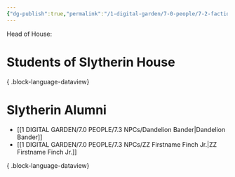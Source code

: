 ```yaml
---
{"dg-publish":true,"permalink":"/1-digital-garden/7-0-people/7-2-factions/07-2-06-slytherin-house/"}
---
```


Head of House: 

# Students of Slytherin House


{ .block-language-dataview}
# Slytherin Alumni

- [[1 DIGITAL GARDEN/7.0 PEOPLE/7.3 NPCs/Dandelion Bander\|Dandelion Bander]]
- [[1 DIGITAL GARDEN/7.0 PEOPLE/7.3 NPCs/ZZ Firstname Finch Jr.\|ZZ Firstname Finch Jr.]]

{ .block-language-dataview}
